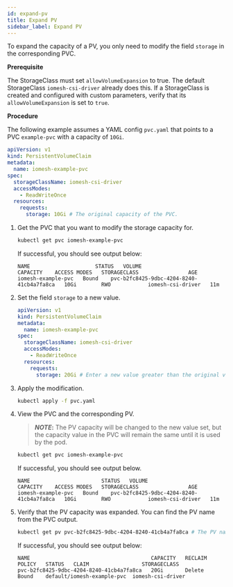```yaml
---
id: expand-pv
title: Expand PV
sidebar_label: Expand PV
---
```


To expand the capacity of a PV, you only need to modify the field `storage` in the corresponding PVC.

**Prerequisite**

The StorageClass must set `allowVolumeExpansion` to true. The default StorageClass `iomesh-csi-driver` already does this. If a StorageClass is created and configured with custom parameters, verify that its `allowVolumeExpansion` is set to `true`. 

**Procedure**

The following example assumes a YAML config `pvc.yaml` that points to a PVC `example-pvc` with a capacity of `10Gi`.
```yaml
apiVersion: v1
kind: PersistentVolumeClaim
metadata:
  name: iomesh-example-pvc
spec:
  storageClassName: iomesh-csi-driver
  accessModes:
    - ReadWriteOnce
  resources:
    requests:
      storage: 10Gi # The original capacity of the PVC.
```

1. Get the PVC that you want to modify the storage capacity for.

    ```bash
    kubectl get pvc iomesh-example-pvc
    ```

    If successful, you should see output below:

    ```output
    NAME                     STATUS   VOLUME                                     CAPACITY    ACCESS MODES   STORAGECLASS                AGE
    iomesh-example-pvc   Bound    pvc-b2fc8425-9dbc-4204-8240-41cb4a7fa8ca   10Gi        RWO            iomesh-csi-driver   11m
    ```

2. Set the field `storage` to a new value.
    ```yaml
    apiVersion: v1
    kind: PersistentVolumeClaim
    metadata:
      name: iomesh-example-pvc
    spec:
      storageClassName: iomesh-csi-driver
      accessModes:
        - ReadWriteOnce
      resources:
        requests:
          storage: 20Gi # Enter a new value greater than the original value.
    ```

3. Apply the modification.

    ```bash
    kubectl apply -f pvc.yaml
    ```

4. View the PVC and the corresponding PV. 

    > **_NOTE_:** The PV capacity will be changed to the new value set, but the capacity value in the PVC will remain the same until it is used by the pod.

    ```bash
    kubectl get pvc iomesh-example-pvc 
    ```

   If successful, you should see output below. 

    ```output
    NAME                       STATUS   VOLUME                                     CAPACITY    ACCESS MODES   STORAGECLASS                AGE
    iomesh-example-pvc   Bound    pvc-b2fc8425-9dbc-4204-8240-41cb4a7fa8ca   10Gi        RWO            iomesh-csi-driver   11m
    ```

5. Verify that the PV capacity was expanded. You can find the PV name from the PVC output.
   
    ```bash
    kubectl get pv pvc-b2fc8425-9dbc-4204-8240-41cb4a7fa8ca # The PV name you get in Step 4.
    ```

    If successful, you should see output below:
    ```output
    NAME                                       CAPACITY   RECLAIM POLICY   STATUS   CLAIM                 STORAGECLASS
    pvc-b2fc8425-9dbc-4204-8240-41cb4a7fa8ca   20Gi       Delete           Bound    default/iomesh-example-pvc  iomesh-csi-driver
    ```